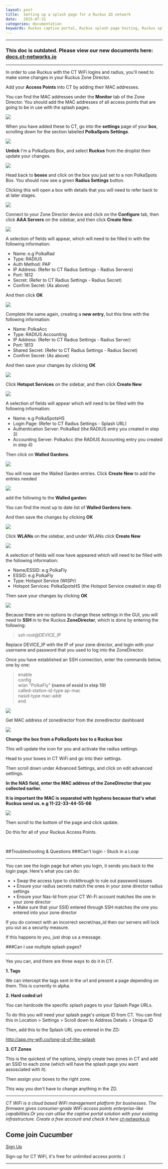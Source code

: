 ```yaml
---
layout: post
title:  Setting up a splash page for a Ruckus ZD network
date:   2015-07-31
categories: documentation
keywords: Ruckus captive portal, Ruckus splash page hosting, Ruckus splash page not working, Ruckus splash page template, Ruckus splash page free, Ruckus splash page html
---
```


<hr>
<h3>This doc is outdated. Please view our new documents here:<br>
<a href="http://docs.ct-networks.io/article/110-ruckus-zd-splash-page-setup">docs.ct-networks.io</a></h3>
<hr>


In order to use Ruckus with the CT WiFi logins and radius, you'll need to make some changes in your Ruckus Zone Director.

Add your <b>Access Points</b> into CT by adding their MAC addresses.

You can find the MAC addresses under the <b>Monitor</b> tab of the </b>Zone Director</b>. You should add the MAC addresses of all access points that are going to be in use with the splash pages.

<div class="mdl-typography--text-center">
<img src="/images/community/tutorials/ruckus-zd-guide/ap-screen.png">
</div>

When you have added these to CT, go into the <b>settings</b> page of your <b>box</b>, scrolling down for the section labelled <b>PolkaSpots Settings</b>.

<div class="mdl-typography--text-center">
<img src="/images/community/tutorials/ruckus-zd-guide/not-ps-box.png">
</div>

<b>Untick</b> I'm a PolkaSpots Box, and select <b>Ruckus</b> from the droplist then update your changes.

<div class="mdl-typography--text-center">
<img src="/images/community/tutorials/ruckus-zd-guide/ruckus-box.png">
</div>

Head back to <b>boxes</b> and click on the box you just set to a non PolkaSpots Box. You should now see a green <b>Radius Settings</b> button.

Clicking this will open a box with details that you will need to refer back to at later stages.

<div class="mdl-typography--text-center">
<img src="/images/community/tutorials/ruckus-zd-guide/radius-info.png">
</div>

Connect to your Zone Director device and click on the <b>Configure</b> tab, then click <b>AAA Servers</b> on the sidebar, and then click <b>Create New</b>.

<div class="mdl-typography--text-center">
<img src="/images/community/tutorials/ruckus-zd-guide/aaa-servers.png">
</div>

A selection of fields will appear, which will need to be filled in with the following information:
<ul>
<li>Name: e.g PolkaRad</li>
<li>Type: RADIUS</li>
<li>Auth Method: PAP</li>
<li>IP Address: (Refer to CT Radius Settings - Radius Servers)</li>
<li>Port: 1812</li>
<li>Secret: (Refer to CT Radius Settings - Radius Secret)</li>
<li>Confirm Secret: (As above)</li>
</ul>

And then click <b>OK</b>

<div class="mdl-typography--text-center">
<img src="/images/community/tutorials/ruckus-zd-guide/radius-servers.png">
</div>

Complete the same again, creating a <b>new entry</b>, but this time with the following information:

<ul>
<li>Name: PolkaAcc</li>
<li>Type: RADIUS Accounting</li>
<li>IP Address: (Refer to CT Radius Settings - Radius Server)</li>
<li>Port: 1813</li>
<li>Shared Secret: (Refer to CT Radius Settings - Radius Secret)</li>
<li>Confirm Secret: (As above)</li>
</ul>

And then save your changes by clicking <b>OK</b>

<div class="mdl-typography--text-center">
<img src="/images/community/tutorials/ruckus-zd-guide/save-server.png">
</div>

Click <b>Hotspot Services</b> on the sidebar, and then click <b>Create New</b>

<div class="mdl-typography--text-center">
<img src="/images/community/tutorials/ruckus-zd-guide/new-hotspot.png">
</div>

A selection of fields will appear which will need to be filled with the following information:

<ul>
<li>Name: e.g PolkaSpotsHS</li>
<li>Login Page: (Refer to CT Radius Settings - Splash URL)</li>
<li>Authentication Server: PolkaRad (the RADIUS entry you created in step 3)</li>
<li>Accounting Server: PolkaAcc (the RADIUS Accounting entry you created in step 4)</li>
</ul>

Then click on <b>Walled Gardens</b>.

<div class="mdl-typography--text-center">
<img src="/images/community/tutorials/ruckus-zd-guide/walled-gardens.png">
</div>

You will now see the Walled Garden entries. Click <b>Create New</b> to add the entries needed

<div class="mdl-typography--text-center">
<img src="/images/community/tutorials/ruckus-zd-guide/new-wg.png">
</div>

add the following to the <b>Walled garden</b>:

You can find the most up to date list of <b><span data-elevio-article="18499">Walled Gardens here.</span></b>

And then save the changes by clicking <b>OK</b>

<div class="mdl-typography--text-center">
<img src="/images/community/tutorials/ruckus-zd-guide/save-wg.png">
</div>

Click <b>WLANs</b> on the sidebar, and under WLANs click <b>Create New</b>

<div class="mdl-typography--text-center">
<img src="/images/community/tutorials/ruckus-zd-guide/new-wlan.png">
</div>

A selection of fields will now have appeared which will need to be filled with the following information:

<ul>
<li>Name/ESSID: e.g PolkaFly</li>
<li>ESSID: e.g PolkaFly</li>
<li>Type: Hotspot Service (WISPr)</li>
<li>Hotspot Services: PolkaSpotsHS (the Hotspot Service created in step 6)</li>
</ul>

Then save your changes by clicking <b>OK</b>

<div class="mdl-typography--text-center">
<img src="/images/community/tutorials/ruckus-zd-guide/save-wlan.png">
</div>

Because there are no options to change these settings in the GUI, you will need to <b>SSH</b> in to the Ruckus <b>ZoneDirector</b>, which is done by entering the following:

<blockquote>ssh root@DEVICE_IP</blockquote>

Replace DEVICE_IP with the IP of your zone director, and login with your username and password that you used to log into the ZoneDirector.

Once you have established an SSH connection, enter the commands below, one by one:

<blockquote>
enable<br>
config<br>
wlan "PolkaFly" <b>(name of essid in step 10)</b><br>
called-station-id-type ap-mac<br>
nasid-type mac-addr<br>
end
</blockquote>

<div class="mdl-typography--text-center">
<img src="/images/community/tutorials/ruckus-zd-guide/ssh-console.png">
</div>

Get MAC address of zonedirector from the zonedirector dashboard

<div class="mdl-typography--text-center">
<img src="/images/community/tutorials/ruckus-zd-guide/zone-mac.png">
</div>

<b>Change the box from a PolkaSpots box to a Ruckus box</b>

This will update the icon for you and activate the radius settings.

Head to your boxes in CT WiFi and go into their settings.

Then scroll down under Advanced Settings, and click on edit advanced settings.

<b>In the NAS field, enter the MAC address of the ZoneDirector that you collected earlier.

It is important the MAC is separated with hyphens because that's what Ruckus send us.
e.g 11-22-33-44-55-66</b>

<div class="mdl-typography--text-center">
<img src="/images/community/tutorials/ruckus-zd-guide/nas-id.png">
</div>

Then scroll to the bottom of the page and click update.

Do this for all of your Ruckus Access Points.

<br>

##Troubleshooting & Questions
###Can't login - Stuck in a Loop <hr>
You can see the login page but when you login, it sends you back to the login page. Here's what you can do:

- &#8226; Swap the access type to clickthrough to rule out password issues
- &#8226; Ensure your radius secrets match the ones in your zone director radius settings
- &#8226; Ensure your Nas-Id from your CT Wi-Fi account matches the one in your zone director
- &#8226; Make sure that your SSID entered through SSH matches the one you entered into your zone director

If you do connect with an incorrect secret/nas_id then our servers will lock you out as a security measure.

If this happens to you, just drop us a message.

###Can I use multiple splash pages? <hr>
Yes you can, and there are three ways to do it in CT.

**1. Tags**

We can intercept the tags sent in the url and present a page depending on them. This is currently in alpha.

**2. Hard coded url**

You can hardcode the specific splash pages to your Splash Page URLs.

To do this you will need your splash page's unique ID from CT.
You can find this in Location > Settings > Scroll down to Address Details > Unique ID

Then, add this to the Splash URL you entered in the ZD:

http://app.my-wifi.co/long-id-of-the-splash

**3. CT Zones**

This is the quickest of the options, simply create two zones in CT and add an SSID to each zone (which will have the splash page you want assosciated with it).

Then assign your boxes to the right zone.

This way you don't have to change anything in the ZD.

<hr>

*CT WiFi is a cloud based WiFi management platform for businesses. The firmware gives consumer-grade WiFi access points enterprise-like capabilities.Or you can utlise the captive portal solution with your existing infrastructure. Create a free account and check it here <a href="https://ct-networks.io">ct-networks.io</a>*

<div class="mdl-typography--text-center">

<h2>Come join Cucumber</h2>

<a href="https://my.ctapp.io/#/create" class="button success dst">Sign Up</a><br>

<p>Sign-up for CT WiFi, it's free for unlimited access points :)</p>

<hr>

</div>
